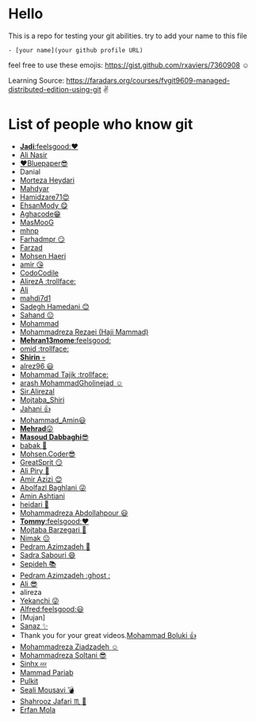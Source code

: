 # __Hello__
This is a repo for testing your git abilities. try to add your name to this file

`- [your name](your github profile URL)`

feel free to use these emojis: https://gist.github.com/rxaviers/7360908 :relaxed:

Learning Source: https://faradars.org/courses/fvgit9609-managed-distributed-edition-using-git :v:

# List of people who know git
- [__Jadi__:feelsgood::heart:](https://jadi.net)
- [Ali Nasir](https://github.com/Ali-Nasir-01)
- [:heart:Bluepaper:sunglasses:](https://github.com/MrBluepaper)
- Danial
- [Morteza Heydari](https://github.com/MortezaHeydari97)
- [Mahdyar](https://github.com/mahdyar)
- [Hamidzare71:heart_eyes: ](https://github.com/hamidzare71)
- [EhsanMody :yum:](https://github.com/ehsanmody)
- [Aghacode:grin:](https://github.com/aghacode)
- [MasMooG](https://github.com/MasuodSamarin)
- [mhnp](https://github.com/mnakhaei)
- [Farhadmpr :smirk: ](http://farhadm.ir)
- [Farzad](https://github.com/f-a-r-z-a-d)
- [Mohsen Haeri](https://github.com/tabib2m)
- [amir :kissing_heart:](https://github.com/amirdy)
- [CodoCodile](https://github.com/HoseinAbili/)
- [AlirezA :trollface: ](https://github.com/bojbaj)
- [Ali](https://github.com/AliNazariii)
- [mahdi7d1](https://github.com/mahdi7d1)
- [Sadegh Hamedani :blush:](https://github.com/SgHmp97)
- [Sahand :neutral_face:](https://github.com/sahandkarimkhani)
- [Mohammad](https://github.com/maskroid)
- [Mohammadreza Rezaei (Haji Mammad)](https://github.com/MrRezaei)
- [__Mehran13mome__:feelsgood:](https://github.com/mome13)
-  [omid :trollface:](https://github.com/omidzahed1998)
- [__Shirin__ :skull:](https://github.com/ShirinTahmasebi)
- [alrez96 :smiley:](https://github.com/alrez96)
- [Mohammad Tajik :trollface: ](https://github.com/mtss92)
- [arash MohammadGholinejad :relaxed:](https://github.com/Arashmgholinejad)
- [Sir.Alirezal](https://github.com/sirAlireza)
- [  Mojtaba_Shiri ](https://github.com/MojtabaShiri)
- [Jahani :+1:](https://github.com/jahani)
- [Mohammad_Amin:smiley:](https://github.com/aminsoheyli)
- [__Mehrad__:stuck_out_tongue:](https://github.com/mahdi161)
- [__Masoud Dabbaghi__:sunglasses:](https://github.com/masoudd2159)
- [babak :moyai:](https://github.com/babk)
- [Mohsen.Coder:sunglasses:](https://github.com/mohsen-coder)
- [GreatSprit :smirk: ](https://github.com/aminmikh)
- [Ali Piry :ghost:](https://github.com/yripila)
- [Amir Azizi :blush: ](https://github.com/AmirRezaAzizi)
- [Abolfazl Baghlani :stuck_out_tongue_winking_eye: ](https://github.com/Baghlani)
- [Amin Ashtiani](https://github.com/AminAshtiani)
- [heidari :runner:](https://github.com/heidarii)
- [Mohammadreza Abdollahpour :smiley:](https://github.com/rezapour)
- [__Tommy__:feelsgood::heart:](https://github.com/TommyRabetian)
- [Mojtaba Barzegari :guitar:](https://mbarzegary.github.io)
- [Nimak :neutral_face: ](https://github.com/iw4p)
- [Pedram Azimzadeh :ghost:](https://github.com/PedramAz)
- [Sadra Sabouri :smile:](https://github.com/sadrasabouri)
- [Sepideh :books:](https://github.com/SepidSal)
- [Pedram Azimzadeh :ghost : ](https://github.com/PedramAz)
- [Ali :sunglasses: ](https://github.com/ames1)
- alireza
- [Yekanchi :stuck_out_tongue_winking_eye:](https://github.com/yekanchi)
- [Alfred:feelsgood::smiley:](https://github.com/Alfred188)
- [Mujan]
- [Sanaz :sparkles: ](https://github.com/san4z)
- Thank you for your great videos.[Mohammad Boluki :+1:](https://github.com/MohammadBoluki)
- [Mohammadreza Ziadzadeh :relaxed: ](https://github.com/ziadzadeh)
- [Mohammadreza Soltani :sunglasses: ](https://github.com/mrzasoltani)
- [Sinhx :zzz: ](https://github.com/sinushx)
- [Mammad Pariab](https://github.com/jkmpariab)
- [Pulkit](https://github.com/pulkitrock1921)
- [Seali Mousavi :bomb: ](https://github.com/sealimousavi)
- [Shahrooz Jafari :scorpius: :tiger: ](https://github.com/shahroozj)
- [Erfan Mola](https://github.com/erfanmola)